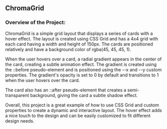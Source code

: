 ## ChromaGrid

### Overview of the Project: 
ChromaGrid is a simple grid layout that displays a series of cards with a hover effect. The layout is created using CSS Grid and has a 4x4 grid with each card having a width and height of 150px. The cards are positioned relatively and have a background color of rgba(45, 45, 45, 1). <br>

When the user hovers over a card, a radial gradient appears in the center of the card, creating a subtle animation effect. The gradient is created using the ::before pseudo-element and is positioned using the --x and --y custom properties. The gradient's opacity is set to 0 by default and transitions to 1 when the user hovers over the card. <br>

The card also has an ::after pseudo-element that creates a semi-transparent background, giving the card a subtle shadow effect.
<br>

Overall, this project is a great example of how to use CSS Grid and custom properties to create a dynamic and interactive layout. The hover effect adds a nice touch to the design and can be easily customized to fit different design needs.
